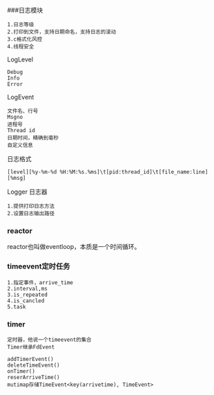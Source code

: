 ###日志模块
```
1.日志等级
2.打印到文件，支持日期命名，支持日志的滚动
3.c格式化风控
4.线程安全
```

LogLevel
```
Debug
Info
Error
```
LogEvent
```
文件名、行号
Msgno
进程号
Thread id 
日期时间，精确到毫秒
自定义信息
```

日志格式
```
[level][%y-%m-%d %H:%M:%s.%ms]\t[pid:thread_id]\t[file_name:line][%msg]
```

Logger 日志器
```
1.提供打印日志方法
2.设置日志输出路径
```

### reactor
reactor也叫做eventloop，本质是一个时间循环。


### timeevent定时任务
```
1.指定事件，arrive_time
2.interval,ms
3.is_repeated
4.is_cancled
5.task
```

### timer
```
定时器，他说一个timeevent的集合
Timer继承FdEvent

addTimerEvent()
deleteTimeEvent()
onTimer()
reserArriveTime()
mutimap存储TimeEvent<key(arrivetime), TimeEvent>
```

